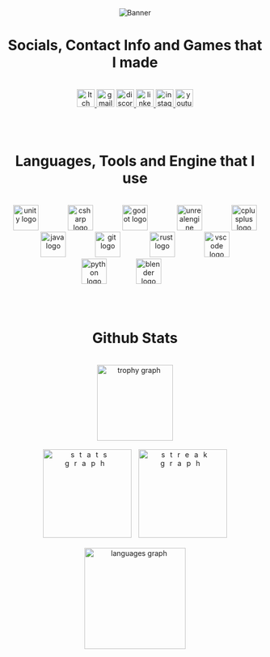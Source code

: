 <div align="center">
  <img src="https://imgur.com/wTWstgj.png" alt="Banner">
</div>

### <h1 align="center"> Socials, Contact Info and Games that I made </h1>
<br>

<div align="center">
  <a href="https://yutikay.itch.io">
    <img src="https://img.shields.io/static/v1?message=Itch.io&logo=Itc&label=&color=E9445f&logoColor=white&labelColor=&style=for-the-badge" height="35" alt="Itch logo"  >
  </a>
  <img src="https://img.shields.io/static/v1?message=Gmail - Jhobabalos@gmail.com&logo=gmail&label=&color=D14836&logoColor=white&labelColor=&style=for-the-badge" height="35" alt="gmail logo" />
  <a href="https://discordapp.com/users/737917347255550056">
      <img src="https://img.shields.io/static/v1?message=Discord&logo=discord&label=&color=7289DA&logoColor=white&labelColor=&style=for-the-badge" height="35" alt="discord logo" />
  </a>
  <a href="https://www.linkedin.com/in/michael-jhob-abalos/">
    <img src="https://img.shields.io/static/v1?message=LinkedIn&logo=linkedin&label=&color=0077B5&logoColor=white&labelColor=&style=for-the-badge" height="35" alt="linkedin logo"  />
  </a>
  <a href="https://www.instagram.com/the_jhob/">
    <img src="https://img.shields.io/static/v1?message=Instagram&logo=instagram&label=&color=E4405F&logoColor=white&labelColor=&style=for-the-badge" height="35" alt="instagram logo"  />
  </a>
  <a href="https://www.youtube.com/@jhobabalos3472">
    <img src="https://img.shields.io/static/v1?message=Youtube&logo=youtube&label=&color=FF0000&logoColor=white&labelColor=&style=for-the-badge" height="35" alt="youtube logo"/>
  </a>
</div>

<br><br>

<h1 align="center"> Languages, Tools and Engine that I use </h1>

<br>

<div align="center">
  <img src="https://cdn.jsdelivr.net/gh/devicons/devicon/icons/unity/unity-original.svg" height="50" alt="unity logo"  />
  <img width="50" />
  <img src="https://cdn.jsdelivr.net/gh/devicons/devicon/icons/csharp/csharp-original.svg" height="50" alt="csharp logo"  />
  <img width="50" />
  <img src="https://cdn.jsdelivr.net/gh/devicons/devicon/icons/godot/godot-original.svg" height="50" alt="godot logo"  />
  <img width="50" />
  <img src="https://cdn.jsdelivr.net/gh/devicons/devicon/icons/unrealengine/unrealengine-original.svg" height="50" alt="unrealengine logo"  />
  <img width="50" />
  <img src="https://cdn.jsdelivr.net/gh/devicons/devicon/icons/cplusplus/cplusplus-original.svg" height="50" alt="cplusplus logo"  />
  <img width="50" />
  <img src="https://cdn.jsdelivr.net/gh/devicons/devicon/icons/java/java-original.svg" height="50" alt="java logo"  />
  <img width="50" />
  <img src="https://cdn.jsdelivr.net/gh/devicons/devicon/icons/git/git-original.svg" height="50" alt="git logo"  />
  <img width="50" />
  <img src="https://cdn.jsdelivr.net/gh/devicons/devicon/icons/rust/rust-original.svg" height="50" alt="rust logo"  />
  <img width="50" />
  <img src="https://cdn.jsdelivr.net/gh/devicons/devicon/icons/vscode/vscode-original.svg" height="50" alt="vscode logo"  />
  <img width="50" />
  <img src="https://cdn.jsdelivr.net/gh/devicons/devicon/icons/python/python-original.svg" height="50" alt="python logo"  />
  <img width="50" />
  <img src="https://cdn.jsdelivr.net/gh/devicons/devicon/icons/blender/blender-original.svg" height="50" alt="blender logo"  />
  <img width="50" />
</div>

<br><br>
<h1 align="center"> Github Stats </h1>
<br>
<div align="center">
  <img src="https://github-profile-trophy.vercel.app?username=YeuTeaKay&theme=dracula&column=5&row=1&margin-w=8&margin-h=8&no-bg=false&no-frame=false&order=4" height="150" alt="trophy graph"  />
  <br><br>
  <div style="letter-spacing:10px">
    <img src="https://github-readme-stats.vercel.app/api?username=YeuTeaKay&hide_title=false&hide_rank=false&show_icons=true&include_all_commits=true&count_private=true&disable_animations=false&theme=dracula&locale=en&hide_border=false&order=1" height="175" alt="stats graph"  />
    <img src="https://streak-stats.demolab.com?user=YeuTeaKay&locale=en&mode=daily&theme=dracula&hide_border=false&border_radius=5&order=3" height="175" alt="streak graph"  />
  </div>
  <br>
  <img src="https://github-readme-stats.vercel.app/api/top-langs?username=YeuTeaKay&locale=en&hide_title=false&layout=compact&card_width=320&langs_count=5&theme=dracula&hide_border=false&order=2" height="200" alt="languages graph"  />
</div>

###
